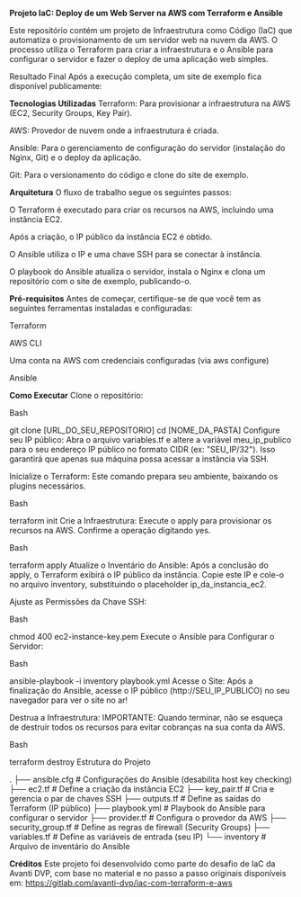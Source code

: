 **Projeto IaC: Deploy de um Web Server na AWS com Terraform e Ansible**


Este repositório contém um projeto de Infraestrutura como Código (IaC) que automatiza o provisionamento de um servidor web na nuvem da AWS. O processo utiliza o Terraform para criar a infraestrutura e o Ansible para configurar o servidor e fazer o deploy de uma aplicação web simples.

Resultado Final
Após a execução completa, um site de exemplo fica disponível publicamente:

**Tecnologias Utilizadas**
Terraform: Para provisionar a infraestrutura na AWS (EC2, Security Groups, Key Pair).

AWS: Provedor de nuvem onde a infraestrutura é criada.

Ansible: Para o gerenciamento de configuração do servidor (instalação do Nginx, Git) e o deploy da aplicação.

Git: Para o versionamento do código e clone do site de exemplo.

**Arquitetura**
O fluxo de trabalho segue os seguintes passos:

O Terraform é executado para criar os recursos na AWS, incluindo uma instância EC2.

Após a criação, o IP público da instância EC2 é obtido.

O Ansible utiliza o IP e uma chave SSH para se conectar à instância.

O playbook do Ansible atualiza o servidor, instala o Nginx e clona um repositório com o site de exemplo, publicando-o.

**Pré-requisitos**
Antes de começar, certifique-se de que você tem as seguintes ferramentas instaladas e configuradas:

Terraform

AWS CLI

Uma conta na AWS com credenciais configuradas (via aws configure)

Ansible

**Como Executar**
Clone o repositório:

Bash

git clone [URL_DO_SEU_REPOSITORIO]
cd [NOME_DA_PASTA]
Configure seu IP público:
Abra o arquivo variables.tf e altere a variável meu_ip_publico para o seu endereço IP público no formato CIDR (ex: "SEU_IP/32"). Isso garantirá que apenas sua máquina possa acessar a instância via SSH.

Inicialize o Terraform:
Este comando prepara seu ambiente, baixando os plugins necessários.

Bash

terraform init
Crie a Infraestrutura:
Execute o apply para provisionar os recursos na AWS. Confirme a operação digitando yes.

Bash

terraform apply
Atualize o Inventário do Ansible:
Após a conclusão do apply, o Terraform exibirá o IP público da instância. Copie este IP e cole-o no arquivo inventory, substituindo o placeholder ip_da_instancia_ec2.

Ajuste as Permissões da Chave SSH:

Bash

chmod 400 ec2-instance-key.pem
Execute o Ansible para Configurar o Servidor:

Bash

ansible-playbook -i inventory playbook.yml
Acesse o Site:
Após a finalização do Ansible, acesse o IP público (http://SEU_IP_PUBLICO) no seu navegador para ver o site no ar!

Destrua a Infraestrutura:
IMPORTANTE: Quando terminar, não se esqueça de destruir todos os recursos para evitar cobranças na sua conta da AWS.

Bash

terraform destroy
Estrutura do Projeto

.
├── ansible.cfg             # Configurações do Ansible (desabilita host key checking)
├── ec2.tf                  # Define a criação da instância EC2
├── key_pair.tf             # Cria e gerencia o par de chaves SSH
├── outputs.tf              # Define as saídas do Terraform (IP público)
├── playbook.yml            # Playbook do Ansible para configurar o servidor
├── provider.tf             # Configura o provedor da AWS
├── security_group.tf       # Define as regras de firewall (Security Groups)
├── variables.tf            # Define as variáveis de entrada (seu IP)
└── inventory               # Arquivo de inventário do Ansible

**Créditos**
Este projeto foi desenvolvido como parte do desafio de IaC da Avanti DVP, com base no material e no passo a passo originais disponíveis em:
https://gitlab.com/avanti-dvp/iac-com-terraform-e-aws
